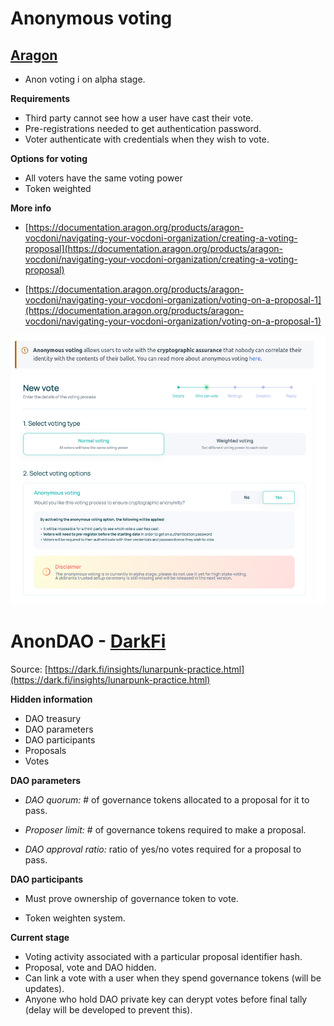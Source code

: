 
# Anonymous voting

## [Aragon](https://aragon.org/)

- Anon voting i on alpha stage.

**Requirements**

- Third party cannot see how a user have cast their vote.  
- Pre-registrations needed to get authentication password.  
- Voter authenticate with credentials when they wish to vote.  

**Options for voting**
- All voters have the same voting power  
- Token weighted

**More info**

- [https://documentation.aragon.org/products/aragon-vocdoni/navigating-your-vocdoni-organization/creating-a-voting-proposal](https://documentation.aragon.org/products/aragon-vocdoni/navigating-your-vocdoni-organization/creating-a-voting-proposal)  

- [https://documentation.aragon.org/products/aragon-vocdoni/navigating-your-vocdoni-organization/voting-on-a-proposal-1](https://documentation.aragon.org/products/aragon-vocdoni/navigating-your-vocdoni-organization/voting-on-a-proposal-1)

![](pics/aragon_anon_voting.png)

# AnonDAO - [DarkFi](dark.fi)

Source: [https://dark.fi/insights/lunarpunk-practice.html](https://dark.fi/insights/lunarpunk-practice.html)

**Hidden information**

- DAO treasury  
- DAO parameters  
- DAO participants  
- Proposals  
- Votes

**DAO parameters**

- *DAO quorum:* # of governance tokens allocated to a proposal for it to pass.

- *Proposer limit:* # of governance tokens required to make a proposal.

- *DAO approval ratio:* ratio of yes/no votes required for a proposal to pass.

**DAO participants**

- Must prove ownership of governance token to vote.

- Token weighten system.

**Current stage**

- Voting activity associated with a particular proposal identifier hash.  
- Proposal, vote and DAO hidden.  
- Can link a vote with a user when they spend governance tokens (will be updates).  
- Anyone who hold DAO private key can derypt votes before final tally (delay will be developed to prevent this).

